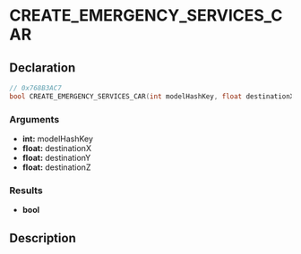 # CREATE_EMERGENCY_SERVICES_CAR

## Declaration
```cpp
// 0x768B3AC7
bool CREATE_EMERGENCY_SERVICES_CAR(int modelHashKey, float destinationX, float destinationY, float destinationZ);
```

### Arguments
- **int:** modelHashKey
- **float:** destinationX
- **float:** destinationY
- **float:** destinationZ

### Results
- **bool**

## Description
